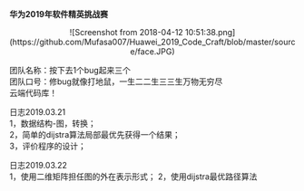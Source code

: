 **华为2019年软件精英挑战赛**  

<div align="center">![Screenshot from 2018-04-12 10:51:38.png](https://github.com/Mufasa007/Huawei_2019_Code_Craft/blob/master/source/face.JPG)</div> 

团队名称：按下去1个bug起来三个  
团队口号：修bug就像打地鼠，一生二二生三三生万物无穷尽  
云端代码库！  



日志2019.03.21  
1，数据结构-图，转换；  
2，简单的dijstra算法局部最优先获得一个结果；  
3，评价程序的设计；  

日志2019.03.22  
1，使用二维矩阵担任图的外在表示形式；
2，使用dijstra最优路径算法
